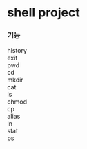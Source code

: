 # shell project

### 기능 
history </br>
exit</br>
pwd </br>
cd </br>
mkdir </br>
cat </br>
ls </br>
chmod </br>
cp </br>
alias </br>
ln </br>
stat </br>
ps
